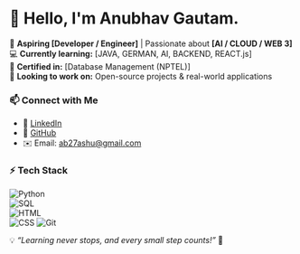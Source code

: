 # 👋 Hello, I'm Anubhav Gautam. 

🚀 **Aspiring [Developer / Engineer]** | Passionate about **[AI / CLOUD / WEB 3]**  
💻 **Currently learning:** [JAVA, GERMAN, AI, BACKEND, REACT.js]  
📜 **Certified in:** [Database Management (NPTEL)]  
🎯 **Looking to work on:** Open-source projects & real-world applications  

### 📫 Connect with Me  
- 💼 [LinkedIn](https://www.linkedin.com/in/your-profile)  
- 📂 [GitHub](https://github.com/ashu271)  
- ✉️ Email: ab27ashu@gmail.com 

### ⚡ Tech Stack  
![Python](https://img.shields.io/badge/Python-3776AB?style=for-the-badge&logo=python&logoColor=white)  
![SQL](https://img.shields.io/badge/SQL-025E8C?style=for-the-badge&logo=sqlite&logoColor=white)  
![HTML](https://img.shields.io/badge/HTML-E34F26?style=for-the-badge&logo=html5&logoColor=white)  
![CSS](https://img.shields.io/badge/CSS-1572B6?style=for-the-badge&logo=css3&logoColor=white) 
![Git](https://img.shields.io/badge/Git-F05032?style=for-the-badge&logo=git&logoColor=white)  

💡 *“Learning never stops, and every small step counts!”* 🚀 
